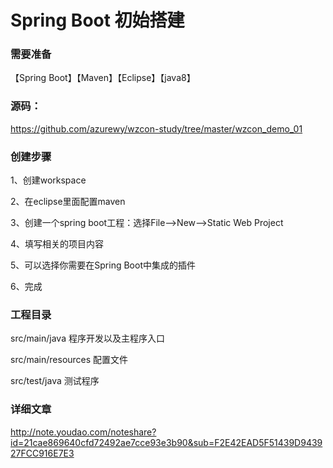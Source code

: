 # Spring Boot  初始搭建

### 需要准备
【Spring Boot】【Maven】【Eclipse】【java8】

### 源码：
https://github.com/azurewy/wzcon-study/tree/master/wzcon_demo_01

### 创建步骤

1、创建workspace

2、在eclipse里面配置maven

3、创建一个spring boot工程：选择File-->New-->Static Web Project

4、填写相关的项目内容

5、可以选择你需要在Spring Boot中集成的插件

6、完成

### 工程目录

src/main/java 程序开发以及主程序入口

src/main/resources 配置文件

src/test/java 测试程序

### 详细文章
http://note.youdao.com/noteshare?id=21cae869640cfd72492ae7cce93e3b90&sub=F2E42EAD5F51439D943927FCC916E7E3
